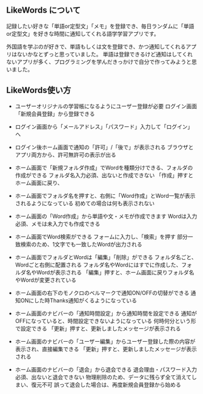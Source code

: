## LikeWords について
 記録したい好きな「単語or定型文」「メモ」を登録でき、毎日ランダムに「単語or定型文」を好きな時間に通知してくれる語学学習アプリです。

外国語を学ぶのが好きで、単語もしくは文を登録でき、かつ通知してくれるアプリはないかなとずっと思っていました。
単語は登録できるけど通知はしてくれないアプリが多く、プログラミングを学んだきっかけで自分で作ってみようと思いました。



## LikeWords使い方
- ユーザーオリジナルの学習帳になるようにユーザー登録が必要
    ログイン画面「新規会員登録」から登録できる

- ログイン画面から「メールアドレス」「パスワード」入力して「ログイン」へ

- ログイン後ホーム画面で通知の「許可」/「後で」が表示される
    ブラウザとアプリ両方から、許可無許可の表示が出る

- ホーム画面で「新規フォルダ作成」でWordを種類分けできる、フォルダの作成ができる
    フォルダ名入力必須、出ないと作成できない
    「作成」押すとホーム画面に戻り、

- ホーム画面でフォルダ名を押すと、右側に「Word作成」とWord一覧が表示されるようになっている
    初めての場合は何も表示されない

- ホーム画面の「Word作成」から単語や文・メモが作成できます
    Wordは入力必須、メモは未入力でも作成できる

- ホーム画面でWord検索ができる
    フォームに入力し、「検索」を押す
    部分一致検索のため、1文字でも一致したWordが出力される

- ホーム画面でフォルダとWordは「編集」「削除」ができる
    フォルダ名ごと、Wordごと右側に配置される
    フォルダ名やWordにはすでに作成した、フォルダ名やWordが表示される
    「編集」押すと、ホーム画面に戻りフォルダ名やWordが変更されている

- ホーム画面の右下のモノクロのベルマークで通知ON/OFFの切替ができる
    通知ONにした時Thanks通知がくるようになっている

- ホーム画面のナビバーの「通知時間設定」から通知時間を設定できる
    通知がOFFになっていると、時間設定できないようになっている
    何時何分という形で設定できる
    「更新」押すと、更新しましたメッセージが表示される

- ホーム画面のナビバーの「ユーザー編集」からユーザー登録した際の内容が表示され、直接編集できる
    「更新」押すと、更新しましたメッセージが表示される

- ホーム画面のナビバーの「退会」から退会できる
    退会理由・パスワード入力必須、出ないと退会できない
    物理削除のため、データに残らず全て消えてしまい、復元不可
    誤って退会した場合は、再度新規会員登録から始める